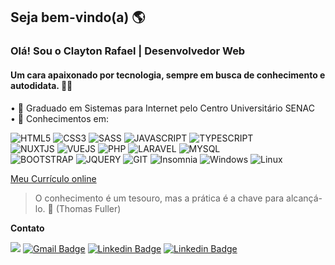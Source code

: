 ## Seja bem-vindo(a) 🌎

### Olá! Sou o Clayton Rafael | Desenvolvedor Web
#### Um cara apaixonado por tecnologia, sempre em busca de conhecimento e autodidata.  👨‍💻
  
• 🎒 Graduado em Sistemas para Internet pelo Centro Universitário SENAC  
• 💜 Conhecimentos em:

![HTML5](https://img.shields.io/badge/HTML5-E34F26?style=for-the-badge&logo=html5&logoColor=white "HTML5") ![CSS3](https://img.shields.io/badge/CSS3-1572B6?style=for-the-badge&logo=css3&logoColor=white "CSS3") ![SASS](https://img.shields.io/badge/Sass-CC6699?style=for-the-badge&logo=sass&logoColor=white "SASS") ![JAVASCRIPT](https://img.shields.io/badge/JavaScript-F7DF1E?style=for-the-badge&logo=javascript&logoColor=black "JAVASCRIPT")  ![TYPESCRIPT](https://img.shields.io/badge/TypeScript-007ACC?style=for-the-badge&logo=typescript&logoColor=white "TYPESCRIPT")  
![NUXTJS](https://img.shields.io/badge/Vue.js-35495E?style=for-the-badge&logo=vue-dot-js&logoColor=4FC08D "NUXTJS") ![VUEJS](https://img.shields.io/badge/nuxt.js-00C58E?style=for-the-badge&logo=nuxtdotjs&logoColor=white "VUEJS")  ![PHP](https://img.shields.io/badge/PHP-777BB4?style=for-the-badge&logo=php&logoColor=white "PHP") ![LARAVEL](https://img.shields.io/badge/Laravel-FF2D20?style=for-the-badge&logo=laravel&logoColor=white "LARAVEL")  ![MYSQL](https://img.shields.io/badge/MySQL-00000F?style=for-the-badge&logo=mysql&logoColor=white "MYSQL")  
 ![BOOTSTRAP](https://img.shields.io/badge/Bootstrap-563D7C?style=for-the-badge&logo=bootstrap&logoColor=white "BOOTSTRAP") ![JQUERY](https://img.shields.io/badge/jQuery-0769AD?style=for-the-badge&logo=jquery&logoColor=white "JQUERY") ![GIT](https://img.shields.io/badge/Git-F05032?style=for-the-badge&logo=git&logoColor=white "GIT") ![Insomnia](https://img.shields.io/badge/Insomnia-5849be?style=for-the-badge&logo=Insomnia&logoColor=white "Insomnia")
 ![Windows](https://img.shields.io/badge/Windows-0078D6?style=for-the-badge&logo=windows&logoColor=white "Windows") ![Linux](https://img.shields.io/badge/Linux-FCC624?style=for-the-badge&logo=linux&logoColor=black "Linux")

[Meu Currículo online](https://claytonrss.github.io/)

>O conhecimento é um tesouro, mas a prática é a chave para alcançá-lo. 🚀
>(Thomas Fuller)   


**Contato**

 [![](https://img.shields.io/badge/WhatsApp-25D366?style=for-the-badge&logo=whatsapp&logoColor=white&link=https://wa.me/5511965280345)](https://wa.me/5511965280345) [![Gmail Badge](https://img.shields.io/badge/Gmail-D14836?style=for-the-badge&logo=gmail&logoColor=white&link=mailtoclayton.rssouza@gmail.com)](mailto:clayton.rssouza@gmail.com) [![Linkedin Badge](https://img.shields.io/badge/LinkedIn-0077B5?style=for-the-badge&logo=linkedin&logoColor=white&link=https://www.linkedin.com/in/clayton-rafael-62b908146/)](https://www.linkedin.com/in/clayton-rafael-62b908146/) [![Linkedin Badge](https://img.shields.io/badge/Instagram-E4405F?style=for-the-badge&logo=instagram&logoColor=white&link=https://www.instagram.com/clayton.rssouza/)](https://www.instagram.com/clayton.rssouza/)    
